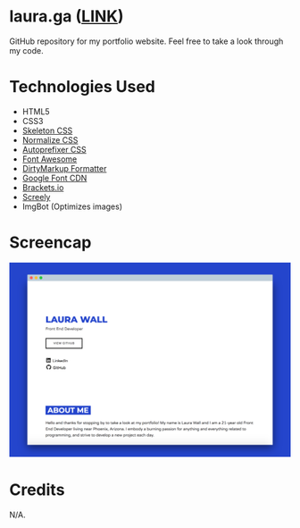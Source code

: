 # laura.ga (<a href="https://www.laura.ga" target="_blank">LINK</a>)

GitHub repository for my portfolio website. Feel free to take a look through my code.

# Technologies Used

<ul>
  <li>HTML5</li>
  <li>CSS3</li>
  <li><a href="http://getskeleton.com/">Skeleton CSS</a></li>
  <li><a href="https://necolas.github.io/normalize.css/">Normalize CSS</a></li>
  <li><a href="https://autoprefixer.github.io/">Autoprefixer CSS</a></li>
  <li><a href="https://fontawesome.com/">Font Awesome</a></li>
  <li><a href="https://www.10bestdesign.com/dirtymarkup/">DirtyMarkup Formatter</a></li>
  <li><a href="https://fonts.google.com/">Google Font CDN</a></li>
  <li><a href="http://brackets.io/">Brackets.io</a></li>
  <li><a href="https://www.screely.com/">Screely</a></li>
  <li>ImgBot (Optimizes images)</li>
</ul>

# Screencap

<img src="preview.png" />

# Credits

N/A.
